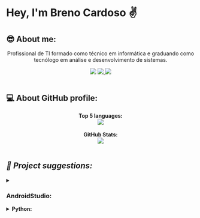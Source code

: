 # Hey, I'm Breno Cardoso  ✌
<h2> 😎 About me: </h2>
<div align="center">
  <p> Profissional de TI formado como técnico em informática e graduando como tecnólogo em análise e desenvolvimento de sistemas. </p>
</div>
<div align="center">  
  <a href="http://www.linkedin.com/in/breno-bernardo-da-silva-cardoso"> <img src="https://img.shields.io/badge/LinkedIn-0077B5?style=for-the-badge&logo=linkedin&logoColor=white"/></a>
  <a href="mailto:brenocardosodeveloper22@gmail.com"><img src="https://img.shields.io/badge/Gmail-D14836?style=for-the-badge&logo=gmail&logoColor=white"/> </a>
  <a href="https://www.instagram.com/_bebernardo/"><img src="https://img.shields.io/badge/Instagram-E4405F?style=for-the-badge&logo=instagram&logoColor=white"/></a>
</div>

</br>

<h2> 💻 About GitHub profile: </h2>
<div align="center">
  <div>
    <b> Top 5 languages:</b></br>
  </div>
  <a href="https://github.com/BrenoCardoso2002"> 
  <img src="https://github-readme-stats-sigma-five.vercel.app/api/top-langs/?username=BrenoCardoso2002&langs_count=5&theme=shades-of-purple"/>
  </a>
  <div>
    </br>
    <b> GitHub Stats:</b></br>
  </div>
  <a href="https://github.com/BrenoCardoso2002"> 
  <img src="https://github-readme-stats-sigma-five.vercel.app/api?username=BrenoCardoso2002&show_icons=true&theme=shades-of-purple&include_all_commits=true&count_private=true"/>
  </a>
</div>

</br>

<h2> <i> 🤖 Project suggestions: </i> </h2>
<details>
<summary><h3>AndroidStudio:</h3></summary>
<div align="center">   
<details>
  <summary><b>Programas completos:</br></b></summary>
  <a href="https://github.com/BrenoCardoso2002/Lista-de-tarefas_Android"><img src="https://github-readme-stats-sigma-five.vercel.app/api/pin/?username=BrenoCardoso2002&repo=Lista-de-tarefas_Android&theme=shades-of-purple"/> </a>
</details>
<details>
<summary><b>Firebase:</br></b></summary>
  <a href="https://github.com/BrenoCardoso2002/Firebase-Login_AndroidStudio"><img src="https://github-readme-stats-sigma-five.vercel.app/api/pin/?username=BrenoCardoso2002&repo=Firebase-Login_AndroidStudio&theme=shades-of-purple"/> </a>
   <a href="https://github.com/BrenoCardoso2002/Firebase-Register_AndroidStudio"><img src="https://github-readme-stats-sigma-five.vercel.app/api/pin/?username=BrenoCardoso2002&repo=Firebase-Register_AndroidStudio&theme=shades-of-purple"/> </a>
</details>
<details>
<summary><b>Consumo de api:</br></b></summary>
  <a href="https://github.com/BrenoCardoso2002/BuscaCEP-Java_AndroidStudio"><img src="https://github-readme-stats-sigma-five.vercel.app/api/pin/?username=BrenoCardoso2002&repo=BuscaCEP-Java_AndroidStudio&theme=shades-of-purple"/> </a>
</details>
</div>
</details>
<details>
  <summary><b>Python:</br></b></summary>
  <div align="center">
  <details>
    <summary><b>Geral com interface gráfica:</br></b></summary>
    <a href="https://github.com/BrenoCardoso2002/ColorPicker-Python"><img src="https://github-readme-stats-sigma-five.vercel.app/api/pin/?username=BrenoCardoso2002&repo=ColorPicker-Python&theme=shades-of-purple"/> </a>
  </details>
  <details>
  <summary><b>Banco de dados:</b></summary>
    <a href="https://github.com/BrenoCardoso2002/SQLite-noTerminal_Python"><img src="https://github-readme-stats-sigma-five.vercel.app/api/pin/?username=BrenoCardoso2002&repo=SQLite-noTerminal_Python&theme=shades-of-purple"/> </a>
  </details>
  </div>
</details>

